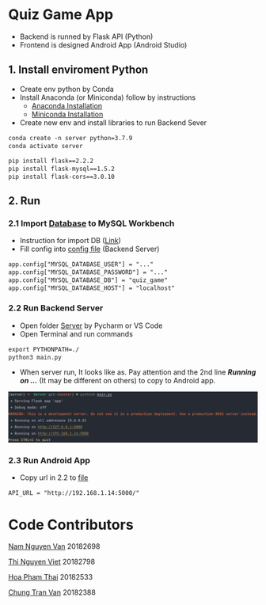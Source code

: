 # Quiz Game App
* Backend is runned by Flask API (Python)
* Frontend is designed Android App (Android Studio)

## 1. Install enviroment Python
* Create env python by Conda
* Install Anaconda (or Miniconda) follow by instructions
    * [Anaconda Installation](https://docs.anaconda.com/anaconda/install/index.html)
    * [Miniconda Installation](https://docs.conda.io/en/main/miniconda.html)
* Create new env and install libraries to run Backend Sever
```commandline
conda create -n server python=3.7.9
conda activate server
```
```commandline
pip install flask==2.2.2
pip install flask-mysql==1.5.2
pip install flask-cors==3.0.10
```

## 2. Run
### 2.1 Import [Database](/Database) to MySQL Workbench
* Instruction for import DB ([Link](https://help.umbler.com/hc/en-us/articles/202385865-MySQL-Importing-Exporting-a-database#:~:text=To%20import%20a%20file%2C%20open,File%20and%20select%20the%20file.))
* Fill config into [config file](/Server/config.py) (Backend Server)
```commandline
app.config["MYSQL_DATABASE_USER"] = "..."
app.config["MYSQL_DATABASE_PASSWORD"] = "..."
app.config["MYSQL_DATABASE_DB"] = "quiz_game"
app.config["MYSQL_DATABASE_HOST"] = "localhost"
```
### 2.2 Run Backend Server
* Open folder [Server](/Server) by Pycharm or VS Code
* Open Terminal and run commands
```commandline
export PYTHONPATH=./
python3 main.py
```
* When server run, It looks like as. Pay attention and the 2nd line _**Running on ...**_ (It may be different on others) to copy to Android app.

![](Images/run_server.png?raw=true)

### 2.3 Run Android App
* Copy url in 2.2 to [file](Android/app/src/main/java/com/example/quizme/utils/APIUtils.java) 
```commandline
API_URL = "http://192.168.1.14:5000/"
```

# Code Contributors

[Nam Nguyen Van](https://github.com/ngnambka00-github) 20182698

[Thi Nguyen Viet]() 20182798

[Hoa Pham Thai]() 20182533

[Chung Tran Van]() 20182388
